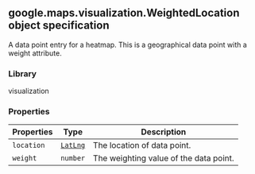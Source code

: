 <h2 id="WeightedLocation">
google.maps.visualization.WeightedLocation
object specification
</h2><p>A data point entry for a heatmap. This is a geographical data point with a weight attribute.</p><h3>Library</h3><p>visualization</p><h3>Properties</h3><table summary="interface WeightedLocation - Properties" width="100%">
<thead>
<tr><th>Properties</th>
<th>Type</th>
<th>Description</th>
</tr></thead>
<tbody>
<tr>
<td><code>location</code></td>
<td><code><a href="#LatLng">LatLng</a></code></td>
<td>The location of data point.</td>
</tr>
<tr>
<td><code>weight</code></td>
<td><code>number</code></td>
<td>The weighting value of the data point.</td>
</tr>
</tbody>
</table>